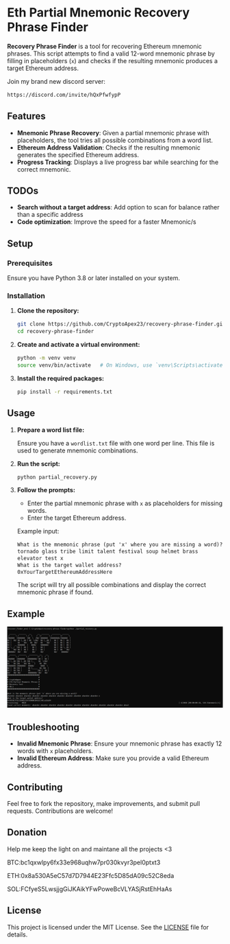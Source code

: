 ﻿# Eth Partial Mnemonic Recovery Phrase Finder

**Recovery Phrase Finder** is a tool for recovering Ethereum mnemonic phrases. This script attempts to find a valid 12-word mnemonic phrase by filling in placeholders (`x`) and checks if the resulting mnemonic produces a target Ethereum address.

Join my brand new discord server:
  ```bash
  https://discord.com/invite/hQxPfwfypP
  ```
## Features

- **Mnemonic Phrase Recovery**: Given a partial mnemonic phrase with placeholders, the tool tries all possible combinations from a word list.
- **Ethereum Address Validation**: Checks if the resulting mnemonic generates the specified Ethereum address.
- **Progress Tracking**: Displays a live progress bar while searching for the correct mnemonic.

## TODOs

- **Search without a target address**: Add option to scan for balance rather than a specific address
- **Code optimization**: Improve the speed for a faster Mnemonic/s

## Setup

### Prerequisites

Ensure you have Python 3.8 or later installed on your system.

### Installation

1. **Clone the repository:**

   ```bash
   git clone https://github.com/CryptoApex23/recovery-phrase-finder.git
   cd recovery-phrase-finder
   ```

2. **Create and activate a virtual environment:**

   ```bash
   python -m venv venv
   source venv/bin/activate   # On Windows, use `venv\Scripts\activate`
   ```

3. **Install the required packages:**

   ```bash
   pip install -r requirements.txt
   ```

## Usage

1. **Prepare a word list file:**

   Ensure you have a `wordlist.txt` file with one word per line. This file is used to generate mnemonic combinations.

2. **Run the script:**

   ```bash
   python partial_recovery.py
   ```

3. **Follow the prompts:**

   - Enter the partial mnemonic phrase with `x` as placeholders for missing words.
   - Enter the target Ethereum address.

   Example input:

   ```
   What is the mnemonic phrase (put 'x' where you are missing a word)?
   tornado glass tribe limit talent festival soup helmet brass elevator test x
   What is the target wallet address?
   0xYourTargetEthereumAddressHere
   ```

   The script will try all possible combinations and display the correct mnemonic phrase if found.

## Example

![Example Screenshot](screenshots/screenshot_1.PNG)

## Troubleshooting

- **Invalid Mnemonic Phrase**: Ensure your mnemonic phrase has exactly 12 words with `x` placeholders.
- **Invalid Ethereum Address**: Make sure you provide a valid Ethereum address.

## Contributing

Feel free to fork the repository, make improvements, and submit pull requests. Contributions are welcome!

## Donation

Help me keep the light on and maintane all the projects <3

BTC:bc1qxwlpy6fx33e968uqhw7pr030kvyr3pel0ptxt3

ETH:0x8a530A5eC57d7D7944E23Ffc5D85dA09c52C8eda

SOL:FCfyeS5LwsjjgGiJKAikYFwPoweBcVLYASjRstEhHaAs

## License

This project is licensed under the MIT License. See the [LICENSE](LICENSE) file for details.
